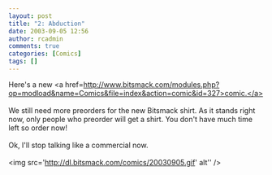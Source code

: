 ```yaml
---
layout: post
title: "2: Abduction"
date: 2003-09-05 12:56
author: rcadmin
comments: true
categories: [Comics]
tags: []
---
```

Here's a new <a href=http://www.bitsmack.com/modules.php?op=modload&name=Comics&file=index&action=comic&id=327>comic.</a>
<br />
<br />
We still need more preorders for the new Bitsmack shirt. As it stands right now, only people who preorder will get a shirt. You don't have much time left so order now!
<br />
<br />
Ok, I'll stop talking like a commercial now.<br /><br /><!--more--><img src='http://dl.bitsmack.com/comics/20030905.gif' alt'' />
